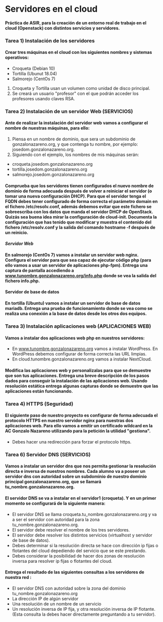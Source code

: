 # Servidores en el cloud

#### Práctica de ASIR, para la creación de un entorno real de trabajo en el cloud (Openstack) con distintos servicios y servidores.

### Tarea 1) Instalación de los servidores
#### Crear tres máquinas en el cloud con los siguientes nombres y sistemas operativos:

* Croqueta (Debian 10)
* Tortilla (Ubunut 18.04)
* Salmorejo (CentOs 7)

1. Croqueta y Tortilla usan un volumen como unidad de disco principal.
2. Se creará un usuario "profesor" con el que podrán acceder los profesores usando claves RSA.

### Tarea 2) Instalación de un servidor Web (SERVICIOS)
#### Ante de realizar la instalación del servidor web vamos a configurar el nombre de nuestras máquinas, para ello:

1. Piensa en un nombre de dominio, que sera un subdominio de gonzalonazareno.org, y que contenga tu nombre, por ejemplo: josedom.gonzalonazareno.org.
2. Siguiendo con el ejemplo, los nombres de mis máquinas serán:

* croqueta.josedom.gonzalonazareno.org
* tortilla.josedom.gonzalonazareno.org
* salmorejo.josedom.gonzalonazareno.org

#### Comprueba que los servidores tienen configurados el nuevo nombre de dominio de forma adecuada después de volver a reiniciar el servidor (o tomar una nueva configuración DHCP). Para que el servidor tenga el FQDN debes tener configurado de forma correcta el parámetro domain en el fichero /etc/resolv.conf, además debemos evitar que este fichero se sobreescriba con los datos que manda el servidor DHCP de OpenStack. Quizás sea buena idea mirar la configuración de cloud-init. Documenta la configuración que has tenido que modificar y muestra el contenido del fichero /etc/resolv.conf y la salida del comando hostname -f después de un reinicio.

#### *Servidor Web*

#### En salmorejo (CentOs 7) vamos a instalar un servidor web nginx. Configura el servidor para que sea capaz de ejecutar código php (para ello vamos a usar un servidor de aplicaciones php-fpm). Entrega una captura de pantalla accediendo a www.tunombre.gonzalonazareno.org/info.php donde se vea la salida del fichero info.php.

#### Servidor de base de datos

#### En tortilla (Ubuntu) vamos a instalar un servidor de base de datos mariadb. Entrega una prueba de funcionamiento donde se vea como se realiza una conexión a la base de datos desde los otros dos equipos.

### Tarea 3) Instalación aplicaciones web (APLICACIONES WEB)

#### Vamos a instalar dos aplicaciones web php en nuestros servidores:

* En www.tunombre.gonzalonazareno.org vamos a instalar WordPress. En WordPress debemos configurar de forma correcta las URL limpias.
* En cloud.tunombre.gonzalonazareno.org vamos a instalar NextCloud.

#### Modifica las aplicaciones web y personalizalas para que se demuestre que son tus aplicaciones. Entrega una breve descripción de los pasos dados para conseguir la instalación de las aplicaciones web. Usando resolución estática entrega algunas capturas donde se demuestre que las aplicaciones están funcionando.

### Tarea 4) HTTPS (Seguridad)

#### El siguiente paso de nuestro proyecto es configurar de forma adecuada el protocolo HTTPS en nuestro servidor nginx para nuestras dos aplicaciones web. Para ello vamos a emitir un certificado wildcard en la AC Gonzalo Nazareno utilizando para la petición la utilidad "gestiona".

* Debes hacer una redirección para forzar el protocolo https.

### Tarea 6) Servidor DNS (SERVICIOS)

#### Vamos a instalar un servidor dns que nos permita gestionar la resolución directa e inversa de nuestros nombres. Cada alumno va a poseer un servidor dns con autoridad sobre un subdominio de nuestro dominio principal gonzalonazareno.org, que se llamará tu_nombre.gonzalonazareno.org.

#### El servidor DNS se va a instalar en el servidor1 (croqueta). Y en un primer momento se configurará de la siguiente manera:

* El servidor DNS se llama croqueta.tu_nombre.gonzalonazareno.org y va a ser el servidor con autoridad para la zona tu_nombre.gonzalonazareno.org.
* El servidor debe resolver el nombre de los tres servidores.
* El servidor debe resolver los distintos servicios (virtualhost y servidor de base de datos).
* Debes determinar si la resolución directa se hace con dirección ip fijas o flotantes del cloud depediendo del servicio que se este prestando.
* Debes considerar la posibilidad de hacer dos zonas de resolución inversa para resolver ip fijas o flotantes del cloud.

#### Entrega el resultado de las siguientes consultas a los servidores de nuestra red :

* El servidor DNS con autoridad sobre la zona del dominio tu_nombre.gonzalonazareno.org
* La dirección IP de algún servidor
* Una resolución de un nombre de un servicio
* Un resolución inversa de IP fija, y otra resolución inversa de IP flotante. (Esta consulta la debes hacer directamente preguntando a tu servidor).

